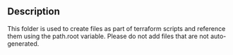 ## Description
This folder is used to create files as part of terraform scripts and reference them using the path.root variable.
Please do not add files that are not auto-generated.